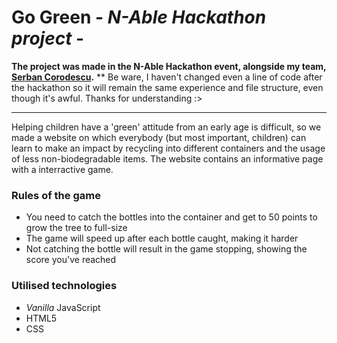 # Go Green - _N-Able Hackathon project_ -


**The project was made in the N-Able Hackathon event, alongside my team, [Serban Corodescu](https://github.com/LowBudgetChaplin).**
** Be ware, I haven't changed even a line of code after the hackathon so it will remain the same experience and file structure, even though it's awful. Thanks for understanding :>

---

Helping children have a 'green' attitude from an early age is difficult, so we made a website on which everybody (but most important, children) can learn to make an impact by recycling into different containers and the usage of less non-biodegradable items.
The website contains an informative page with a interractive game.

### Rules of the game
* You need to catch the bottles into the container and get to 50 points to grow the tree to full-size
* The game will speed up after each bottle caught, making it harder
* Not catching the bottle will result in the game stopping, showing the score you've reached


### Utilised technologies
* _Vanilla_ JavaScript
* HTML5
* CSS


